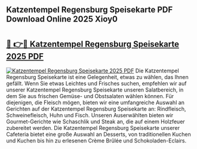 ## Katzentempel Regensburg Speisekarte PDF Download Online 2025 Xioy0

# <h2><a href="http://gcdksow.nevu.top/?p=Katzentempel+Regensburg+Speisekarte">🔗 👉🔴 Katzentempel Regensburg Speisekarte 2025 PDF</a></h2>

[![Katzentempel Regensburg Speisekarte 2025 PDF](https://i.imgur.com/dBaPXMq.png)](http://gcdksow.nevu.top/?p=Katzentempel+Regensburg+Speisekarte)
Die Katzentempel Regensburg Speisekarte ist eine Gelegenheit, etwas zu wählen, das Ihnen gefällt. Wenn Sie etwas Leichtes und Frisches suchen, empfehlen wir auf unserer Katzentempel Regensburg Speisekarte unseren Salatbereich, in dem Sie aus frischen Gemüse- und Obstsalaten wählen können. Für diejenigen, die Fleisch mögen, bieten wir eine umfangreiche Auswahl an Gerichten auf der Katzentempel Regensburg Speisekarte an: Rindfleisch, Schweinefleisch, Huhn und Fisch. Unseren Auserwählten bieten wir Gourmet-Gerichte wie Schaschlik und Steak an, die auf einem Holzfeuer zubereitet werden. Die Katzentempel Regensburg Speisekarte unserer Cafeteria bietet eine große Auswahl an Desserts, von traditionellen Kuchen und Kuchen bis hin zu erlesenen Crème Brûlée und Schokoladen-Eclairs.
